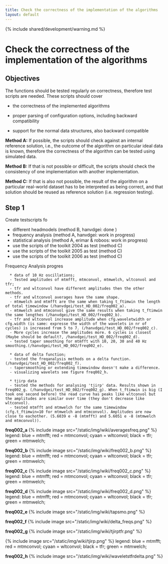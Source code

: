 ```yaml
---
title: Check the correctness of the implementation of the algorithms
layout: default
---
```


{% include shared/development/warning.md %}

# Check the correctness of the implementation of the algorithms

## Objectives

The functions should be tested regularly on correctness, therefore test scripts are needed. These scripts should cover

*  the correctness of the implemented algorithms

*  proper parsing of configuration options, including backward compatibility

*  support for the normal data structures, also backward compatible

**Method A:** If possible, the scripts should check against an internal reference solution, i.e., the outcome of the algorithm on  particular ideal data is known, therefore the correctness of the algorithm can be tested using simulated data.

**Method B:** If that is not possible or difficult, the scripts should check the consistency of one implementation with another implementation.

**Method C:** If that is also not possible, the result of the algorithm on a particular real-world dataset has to be interpreted as being correct, and that solution should be reused as reference solution (i.e. regression testing).

## Step 1

Create testscripts fo

*  different headmodels (method B, hanvdgei: done )
*  frequency analysis (method A, hanvdgei: work in progress)
*  statistical analysis (method A, erimar & roboos: work in progress)
*  use the scripts of the toolkit 2004 as test (method C)
*  use the scripts of the toolkit 2005 as test (method C)
*  use the scripts of the toolkit 2006 as test (method C)

Frequency Analysis progres

      * data of 10 Hz oscillations;
      - Tested amplitudes of mtmfft, mtmconvol, mtmwelch, wltconvol and tfr;
      - tfr and wltconvol have different amplitudes then the other methods.
      - tfr and wltconvol averages have the same shape.
      - mtmwelch and mtmfft are the same when taking t_ftimwin the length of total timewindow (/hanvdgei/test_HD_002/freq002_a).
      - mtmwelch and mtmconvol give the same results when taking t_ftimwin the same lengthes (/hanvdgei/test_HD_002/freq002_b).
      - tfr and wltconvol increase amplitude when cfg.waveletwidth or cfg.width (is same: expresse the width of the wavelets in nr of cycles) is increased from 5 to 7. (/hanvdgei/test_HD_002/freq002_c).
      - More cycles increase the amplitudes more. 6 cycles is closest (Maybe should be default?, /hanvdgei/test_HD_002/freq002_d).
      - tested taper smoothing for mtmfft with 10, 20, 30 and 40 Hz smoothing.(/hanvdgei/test_HD_002/freq002_e).

      * data of delta function;
      - tested the freqanalysis methods on a delta function.(/hanvdgei/test_HD_002/freq002_f).
      - tapersmoothing or extending timewindow doesn't make a difference.
      - visualizing wavelets see figure freq002_h.

      * tjirp data
      - tested the methods for analysing 'tjirp' data. Results shown in freq002_g. (/hanvdgei/test_HD_002/freq002_g). When t_ftimwin is big (I took one second before) the read curve has peaks like wltconvol but the amplitudes are similar over time (they don't decrease like wltconvol).
      - tested mtmfft and mtmwelch for the same timewindow (cfg.t_ftimwin=10 for mtmwelch and mtmconvol). Amplitudes are now close to eachother. (5.6039 e -8 (mtmfft) and 5.6051 e -8 (mtmwelch and mtmconvol)).

**freq002_a**
{% include image src="/static/img/wiki/averagesfreq.png" %}
legend: blue = mtmfft; red = mtmconvol; cyaan = wltconvol; black = tfr; green = mtmwelch;

**freq002_b**
{% include image src="/static/img/wiki/freq002_b.png" %}
legend: blue = mtmfft; red = mtmconvol; cyaan = wltconvol; black = tfr; green = mtmwelch;

**freq002_c**
{% include image src="/static/img/wiki/freq002_c.png" %}
legend: blue = mtmfft; red = mtmconvol; cyaan = wltconvol; black = tfr; green = mtmwelch;

**freq002_d**
{% include image src="/static/img/wiki/freq002_d.png" %}
legend: blue = mtmfft; red = mtmconvol; cyaan = wltconvol; black = tfr; green = mtmwelch;

**freq002_e**
{% include image src="/static/img/wiki/tapsmo.png" %}

**freq002_f**
{% include image src="/static/img/wiki/delta_freqs.png" %}

**freq002_g**
{% include image src="/static/img/wiki/tjirptfr.png" %}

{% include image src="/static/img/wiki/tjirp.png" %}
legend: blue = mtmfft; red = mtmconvol; cyaan = wltconvol; black = tfr; green = mtmwelch;

**freq002_h**
{% include image src="/static/img/wiki/waveletstfrdelta.png" %}
